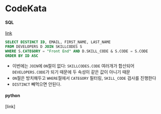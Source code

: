 # CodeKata

#### SQL

[link](https://school.programmers.co.kr/learn/courses/30/lessons/276035)

```SQL
SELECT DISTINCT ID, EMAIL, FIRST_NAME, LAST_NAME
FROM DEVELOPERS D JOIN SKILLCODES S
WHERE S.CATEGORY = "Front End" AND D.SKILL_CODE & S.CODE = S.CODE
ORDER BY ID ASC
```
- 이번에는 `JOIN`에 `ON`절이 없다: `SKILLCODES.CODE` 여러개가 합산되어 `DEVELOPERS.CODE`가 되기 때문에 두 속성이 같은 값이 아니기 때문
- `ON`절은 방치해두고 `WHERE`절에서 `CATEGORY` 필터링, `SKILL_CODE` 검사를 진행한다
- `DISTINCT` 빼먹으면 안된다. 

#### python

[link]